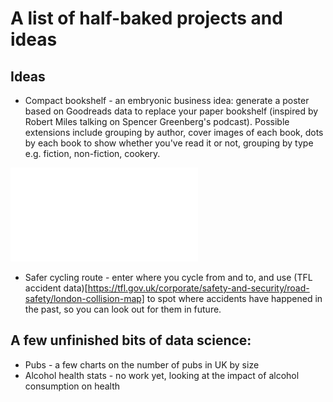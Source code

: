 
# A list of half-baked projects and ideas

## Ideas

* Compact bookshelf - an embryonic business idea: generate a poster based on Goodreads data to replace your paper bookshelf (inspired by Robert Miles talking on Spencer Greenberg's podcast). Possible extensions include grouping by author, cover images of each book, dots by each book to show whether you've read it or not, grouping by type e.g. fiction, non-fiction, cookery.

![bookshelf](/compact-bookshelf.pdf)

* Safer cycling route - enter where you cycle from and to, and use (TFL accident data)[https://tfl.gov.uk/corporate/safety-and-security/road-safety/london-collision-map] to spot where accidents have happened in the past, so you can look out for them in future. 

## A few unfinished bits of data science:

* Pubs - a few charts on the number of pubs in UK by size
* Alcohol health stats - no work yet, looking at the impact of alcohol consumption on health
